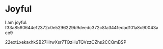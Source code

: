 # Joyful

I am joyful: f33a8590644e12372c0e5296229b9deedc372c8fa3441edad101a8c90043ace9


22extLxekaxhkSB27HrwXsr7TQzHuTQVzzCZhs2CCQmBSP